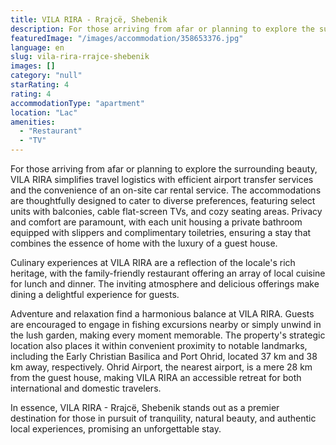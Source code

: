 ```yaml
---
title: VILA RIRA - Rrajcë, Shebenik
description: For those arriving from afar or planning to explore the surrounding beauty, VILA RIRA simplifies travel logistics with efficient airport transfer services and t
featuredImage: "/images/accommodation/358653376.jpg"
language: en
slug: vila-rira-rrajce-shebenik
images: []
category: "null"
starRating: 4
rating: 4
accommodationType: "apartment"
location: "Lac"
amenities:
  - "Restaurant"
  - "TV"
---
```


For those arriving from afar or planning to explore the surrounding beauty, VILA RIRA simplifies travel logistics with efficient airport transfer services and the convenience of an on-site car rental service. The accommodations are thoughtfully designed to cater to diverse preferences, featuring select units with balconies, cable flat-screen TVs, and cozy seating areas. Privacy and comfort are paramount, with each unit housing a private bathroom equipped with slippers and complimentary toiletries, ensuring a stay that combines the essence of home with the luxury of a guest house.

Culinary experiences at VILA RIRA are a reflection of the locale's rich heritage, with the family-friendly restaurant offering an array of local cuisine for lunch and dinner. The inviting atmosphere and delicious offerings make dining a delightful experience for guests.

Adventure and relaxation find a harmonious balance at VILA RIRA. Guests are encouraged to engage in fishing excursions nearby or simply unwind in the lush garden, making every moment memorable. The property's strategic location also places it within convenient proximity to notable landmarks, including the Early Christian Basilica and Port Ohrid, located 37 km and 38 km away, respectively. Ohrid Airport, the nearest airport, is a mere 28 km from the guest house, making VILA RIRA an accessible retreat for both international and domestic travelers.

In essence, VILA RIRA - Rrajcë, Shebenik stands out as a premier destination for those in pursuit of tranquility, natural beauty, and authentic local experiences, promising an unforgettable stay.

